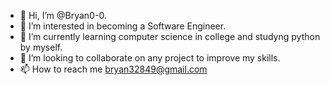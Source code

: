 - 👋 Hi, I’m @Bryan0-0.
- 👀 I’m interested in becoming a Software Engineer. 
- 🌱 I’m currently learning computer science in college and studyng python by myself.
- 💞️ I’m looking to collaborate on any project to improve my skills.
- 📫 How to reach me bryan32849@gmail.com

<!---
Bryan0-0/Bryan0-0 is a ✨ special ✨ repository because its `README.md` (this file) appears on your GitHub profile.
You can click the Preview link to take a look at your changes.
--->
